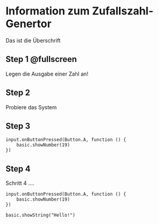 # Information zum Zufallszahl-Genertor
Das ist die Überschrift
## Step 1 @fullscreen
Legen die Ausgabe einer Zahl an!

## Step 2
Probiere das System

## Step 3
```blocks
input.onButtonPressed(Button.A, function () {
    basic.showNumber(19)
})
```
## Step 4
Schritt 4 ....
```blocks
input.onButtonPressed(Button.A, function () {
    basic.showNumber(19)
})
```

```ghost
basic.showString("Hello!")
```


